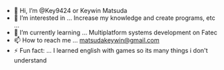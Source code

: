 - 👋 Hi, I’m @Key9424 or Keywin Matsuda 
- 👀 I’m interested in ... Increase my knowledge and create programs, etc ...
- 🌱 I’m currently learning ... Multiplatform systems development on Fatec
- 📫 How to reach me ... matsudakeywin@gmail.com
- ⚡ Fun fact: ... I learned english with games so its many things i don't understand

<!---
Key9424/Key9424 is a ✨ special ✨ repository because its `README.md` (this file) appears on your GitHub profile.
You can click the Preview link to take a look at your changes.
--->

